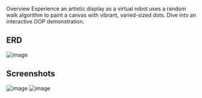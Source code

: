 Overview
Experience an artistic display as a virtual robot uses a random walk algorithm to paint a canvas with vibrant, varied-sized dots. Dive into an interactive OOP demonstration.

## ERD
![image](https://github.com/DFazekas/Robot_Painter/assets/22490250/b615eb7b-a4e9-4fdd-bdff-3aef89d1efc0)

## Screenshots
![image](https://github.com/DFazekas/Robot_Painter/assets/22490250/5d98539e-fa5c-4832-a020-c45720444617)
![image](https://github.com/DFazekas/Robot_Painter/assets/22490250/f52c27b2-b299-49ed-96e1-4aa20433d0be)
